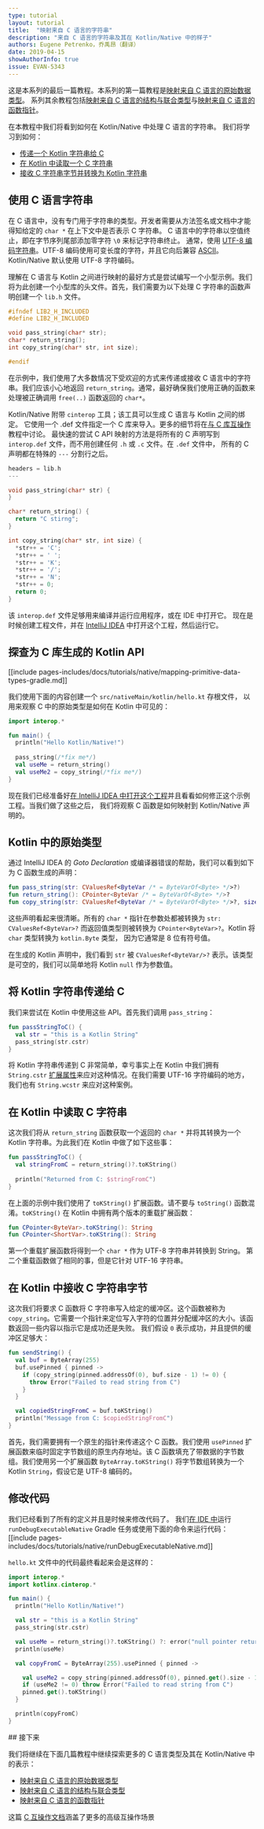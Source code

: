 ```yaml
---
type: tutorial
layout: tutorial
title:  "映射来自 C 语言的字符串"
description: "来自 C 语言的字符串及其在 Kotlin/Native 中的样子"
authors: Eugene Petrenko，乔禹昂（翻译）
date: 2019-04-15
showAuthorInfo: true
issue: EVAN-5343
---
```


这是本系列的最后一篇教程。本系列的第一篇教程是<!--
-->[映射来自 C 语言的原始数据类型](mapping-primitive-data-types-from-c.html)。
系列其余教程包括[映射来自 C 语言的结构与联合类型](mapping-struct-union-types-from-c.html)与<!--
-->[映射来自 C 语言的函数指针](mapping-function-pointers-from-c.html)。
 
在本教程中我们将看到如何在 Kotlin/Native 中处理 C 语言的字符串。
我们将学习到如何：
- [传递一个 Kotlin 字符串给 C](#将-kotlin-字符串传递给-c)
- [在 Kotlin 中读取一个 C 字符串](#在-kotlin-中读取-c-字符串)
- [接收 C 字符串字节并转换为 Kotlin 字符串](#在-kotlin-中接收-c-字符串字节)

## 使用 C 语言字符串

在 C 语言中，没有专门用于字符串的类型。开发者需要从方法签名<!--
-->或文档中才能得知给定的 `char *` 在上下文中是否表示 C 字符串。
C 语言中的字符串以空值终止，即在字节序列尾部添加零字符 `\0`
来标记字符串终止。
通常，使用 [UTF-8 编码字符串](https://en.wikipedia.org/wiki/UTF-8)。UTF-8 编码使用<!--
-->可变长度的字符，并且它向后兼容 [ASCII](https://en.wikipedia.org/wiki/ASCII)。
Kotlin/Native 默认使用 UTF-8 字符编码。

理解在 C 语言与 Kotlin 之间进行映射的最好方式是尝试编写一个小型示例。我们将为此创建<!--
-->一个小型库的头文件。首先，我们需要为以下处理 C 字符串的函数声明<!--
-->创建一个 `lib.h` 文件。

<div class="sample" markdown="1" mode="c" theme="idea" data-highlight-only="1" auto-indent="false">

```c
#ifndef LIB2_H_INCLUDED
#define LIB2_H_INCLUDED

void pass_string(char* str);
char* return_string();
int copy_string(char* str, int size);

#endif
```  
</div>

在示例中，我们使用了大多数情况下受欢迎的方式来传递或接收 C 语言中的字符串。我们应该<!--
-->小心地返回 `return_string`。通常，最好确保我们<!--
-->使用正确的函数来处理被正确调用 `free(..)` 函数返回的 `char*`。

Kotlin/Native 附带 `cinterop` 工具；该工具可以生成 C 语言与 Kotlin 之间的绑定。
它使用一个 .def 文件指定一个 C 库来导入。更多的细节将在<!--
-->[与 C 库互操作](/docs/reference/native/c_interop.html)教程中讨论。
最快速的尝试 C API 映射的方法是将所有的 C 声明写到
`interop.def` 文件，而不用创建任何 `.h` 或 `.c` 文件。在 `.def` 文件中，
所有的 C 声明都在特殊的 `---` 分割行之后。

<div class="sample" markdown="1" mode="c" theme="idea" data-highlight-only="1" auto-indent="false">

```c 
headers = lib.h
---

void pass_string(char* str) {
}

char* return_string() {
  return "C stirng";
}

int copy_string(char* str, int size) {
  *str++ = 'C';
  *str++ = ' ';
  *str++ = 'K';
  *str++ = '/';
  *str++ = 'N';
  *str++ = 0;
  return 0;
}

``` 
</div>

该 `interop.def` 文件足够用来编译并运行应用程序，或在 IDE 中打开它。
现在是时候创建工程文件，并在
[IntelliJ IDEA](https://jetbrains.com/idea) 中打开这个工程，然后运行它。

## 探查为 C 库生成的 Kotlin API

[[include pages-includes/docs/tutorials/native/mapping-primitive-data-types-gradle.md]]

我们使用下面的内容创建一个 `src/nativeMain/kotlin/hello.kt` 存根文件，
以用来观察 C 中的原始类型是如何在 Kotlin 中可见的：

<div class="sample" markdown="1" theme="idea" data-highlight-only>

```kotlin
import interop.*

fun main() {
  println("Hello Kotlin/Native!")
  
  pass_string(/*fix me*/)
  val useMe = return_string()
  val useMe2 = copy_string(/*fix me*/)
}
```
</div>

现在我们已经准备好<!--
-->[在 IntelliJ IDEA 中打开这个工程](using-intellij-idea.html)<!--
-->并且看看如何修正这个示例工程。当我们做了这些之后，
我们将观察 C 函数是如何映射到 Kotlin/Native 声明的。

## Kotlin 中的原始类型

通过 IntelliJ IDEA 的 _Goto Declaration_ 或<!--
-->编译器错误的帮助，我们可以看到如下为 C 函数生成的声明：

<div class="sample" markdown="1" theme="idea" data-highlight-only="1" auto-indent="false">

```kotlin
fun pass_string(str: CValuesRef<ByteVar /* = ByteVarOf<Byte> */>?)
fun return_string(): CPointer<ByteVar /* = ByteVarOf<Byte> */>?
fun copy_string(str: CValuesRef<ByteVar /* = ByteVarOf<Byte> */>?, size: Int): Int
```
</div>

这些声明看起来很清晰。所有的 `char *` 指针在参数处都被转换为 `str: CValuesRef<ByteVar>?`
而返回值类型则被转换为 `CPointer<ByteVar>?`。Kotlin 将 `char` 类型转换为 `kotlin.Byte` 类型，
因为它通常是 8 位有符号值。

在生成的 Kotlin 声明中，我们看到 `str` 被 `CValuesRef<ByteVar/>?` 表示。该类型<!--
-->是可空的，我们可以简单地将 Kotlin `null` 作为参数值。

## 将 Kotlin 字符串传递给 C

我们来尝试在 Kotlin 中使用这些 API。首先我们调用 `pass_string`：

<div class="sample" markdown="1" theme="idea" data-highlight-only="1" auto-indent="false">

```kotlin
fun passStringToC() {
  val str = "this is a Kotlin String"
  pass_string(str.cstr)
}
```
</div>

将 Kotlin 字符串传递到 C 非常简单，幸亏事实上在 Kotlin 中我们拥有 `String.cstr` 
[扩展属性](../../reference/extensions.html#extension-properties)<!--
-->来应对这种情况。在我们需要 UTF-16 字符编码的地方，
我们也有 `String.wcstr` 来应对这种案例。

## 在 Kotlin 中读取 C 字符串

这次我们将从 `return_string` 函数获取一个返回的 `char *` 并将其转换为<!--
-->一个 Kotlin 字符串。为此我们在 Kotlin 中做了如下这些事：

<div class="sample" markdown="1" theme="idea" data-highlight-only="1" auto-indent="false">

```kotlin
fun passStringToC() {
  val stringFromC = return_string()?.toKString()
  
  println("Returned from C: $stringFromC")
}
``` 
</div>

在上面的示例中我们使用了 `toKString()` 扩展函数。请不要与
`toString()` 函数混淆。`toKString()` 在 Kotlin 中拥有两个版本的重载扩展函数：

<div class="sample" markdown="1" theme="idea" data-highlight-only="1" auto-indent="false">

```kotlin
fun CPointer<ByteVar>.toKString(): String
fun CPointer<ShortVar>.toKString(): String
```
</div>

第一个重载扩展函数将得到一个 `char *` 作为 UTF-8 字符串并转换到 String。
第二个重载函数做了相同的事，但是它针对 UTF-16 字符串。


## 在 Kotlin 中接收 C 字符串字节

这次我们将要求 C 函数将 C 字符串写入给定的缓冲区。这个函数<!--
-->被称为 `copy_string`。它需要一个指针来定位写入字符的位置并<!--
-->分配缓冲区的大小。该函数返回一些内容以指示它是成功还是失败。
我们假设 `0` 表示成功，并且提供的缓冲区足够大：

<div class="sample" markdown="1" theme="idea" data-highlight-only="1" auto-indent="false">

```kotlin
fun sendString() {
  val buf = ByteArray(255)
  buf.usePinned { pinned ->
    if (copy_string(pinned.addressOf(0), buf.size - 1) != 0) {
      throw Error("Failed to read string from C")
    }
  }

  val copiedStringFromC = buf.toKString()
  println("Message from C: $copiedStringFromC")
}

``` 
</div>

首先，我们需要拥有一个原生的指针来传递<!--
-->这个 C 函数。我们使用 `usePinned` 扩展函数<!--
-->来临时固定字节数组的<!--
-->原生内存地址。该 C 函数填充了<!--
-->带数据的字节数组。我们使用另一个扩展<!--
-->函数 `ByteArray.toKString()` 将字节<!--
-->数组转换为一个 Kotlin `String`，假设它是 UTF-8 编码的。

## 修改代码

我们已经看到了所有的定义并且是时候来修改代码了。
我们[在 IDE 中](using-intellij-idea.html)运行 `runDebugExecutableNative` Gradle 任务<!--
-->或使用下面的命令来运行代码：
[[include pages-includes/docs/tutorials/native/runDebugExecutableNative.md]]

`hello.kt` 文件中的代码最终看起来会是这样的：
 
<div class="sample" markdown="1" theme="idea" data-highlight-only>

```kotlin
import interop.*
import kotlinx.cinterop.*

fun main() {
  println("Hello Kotlin/Native!")

  val str = "this is a Kotlin String"
  pass_string(str.cstr)

  val useMe = return_string()?.toKString() ?: error("null pointer returned")
  println(useMe)

  val copyFromC = ByteArray(255).usePinned { pinned ->

    val useMe2 = copy_string(pinned.addressOf(0), pinned.get().size - 1)
    if (useMe2 != 0) throw Error("Failed to read string from C")
    pinned.get().toKString()
  }

  println(copyFromC)
}
```
</div>
## 接下来

我们将继续在下面几篇教程中继续探索更多的 C 语言类型及其在 Kotlin/Native
中的表示：
- [映射来自 C 语言的原始数据类型](mapping-primitive-data-types-from-c.html)
- [映射来自 C 语言的结构与联合类型](mapping-struct-union-types-from-c.html)
- [映射来自 C 语言的函数指针](mapping-function-pointers-from-c.html)

这篇 [C 互操作文档](https://github.com/JetBrains/kotlin-native/blob/master/INTEROP.md)<!--
-->涵盖了更多的高级互操作场景
